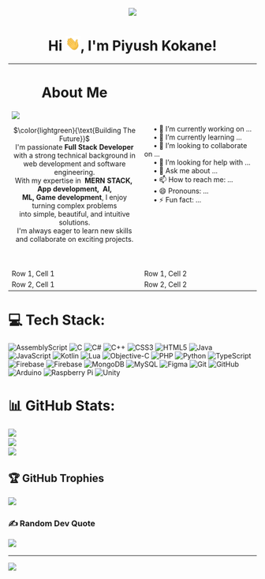 
<p align="center">
  <img src="https://github.com/TheDudeThatCode/TheDudeThatCode/blob/master/Assets/Developer.gif" width="150px"/>
</p>
<h1 align="center">Hi <img src="https://raw.githubusercontent.com/KevinPatel04/KevinPatel04/master/Hi.gif" width="30px">, I'm Piyush Kokane! </h1>

<table border="0">
  <tr>
    <td width="500">
      <h1 align="center">About Me</h1>
      <img align="center" src="https://readme-typing-svg.herokuapp.com?font=Fira+Code&size=18&pause=1000&color=00FF00&center=true&width=500&lines=Welcome+to+my+GitHub!;I+❤️+coding;I+explore+cool+tech+projects;Let's+collaborate!" />
      <p align="center">    
      $\color{lightgreen}{\text{Building The Future}}$<br>
I'm passionate <b>Full Stack Developer</b> with a
strong technical background in web development
and software engineering.<br>
With my expertise in ‎ <b>MERN STACK, ‎ App development, ‎ AI,<br>
ML, Game development</b>, I enjoy turning complex problems<br>
into simple, beautiful, and intuitive solutions.<br>
I'm always eager to learn new skills and collaborate on exciting projects.</p><br><br>
    </td>
    <td width="500">
      ‎ ‎ ‎ ‎ ‎ • 🔭 I’m currently working on ...<br>
      ‎ ‎ ‎ ‎ ‎ • 🌱 I’m currently learning ...<br>
      ‎ ‎ ‎ ‎ ‎ • 👯 I’m looking to collaborate on ...<br>
      ‎ ‎ ‎ ‎ ‎ • 🤔 I’m looking for help with ...<br>
      ‎ ‎ ‎ ‎ ‎ • 💬 Ask me about ...<br>
      ‎ ‎ ‎ ‎ ‎ • 📫 How to reach me: ...<br>
      ‎ ‎ ‎ ‎ ‎ • 😄 Pronouns: ...<br>
      ‎ ‎ ‎ ‎ ‎ • ⚡ Fun fact: ...<br>
    </td>
  </tr>
  <tr>
    <td>Row 1, Cell 1</td>
    <td>Row 1, Cell 2</td>
  </tr>
  <tr>
    <td>Row 2, Cell 1</td>
    <td>Row 2, Cell 2</td>
  </tr>
</table>





# 💻 Tech Stack:
![AssemblyScript](https://img.shields.io/badge/assembly%20script-%23000000.svg?style=for-the-badge&logo=assemblyscript&logoColor=white) ![C](https://img.shields.io/badge/c-%2300599C.svg?style=for-the-badge&logo=c&logoColor=white) ![C#](https://img.shields.io/badge/c%23-%23239120.svg?style=for-the-badge&logo=csharp&logoColor=white) ![C++](https://img.shields.io/badge/c++-%2300599C.svg?style=for-the-badge&logo=c%2B%2B&logoColor=white) ![CSS3](https://img.shields.io/badge/css3-%231572B6.svg?style=for-the-badge&logo=css3&logoColor=white) ![HTML5](https://img.shields.io/badge/html5-%23E34F26.svg?style=for-the-badge&logo=html5&logoColor=white) ![Java](https://img.shields.io/badge/java-%23ED8B00.svg?style=for-the-badge&logo=openjdk&logoColor=white) ![JavaScript](https://img.shields.io/badge/javascript-%23323330.svg?style=for-the-badge&logo=javascript&logoColor=%23F7DF1E) ![Kotlin](https://img.shields.io/badge/kotlin-%237F52FF.svg?style=for-the-badge&logo=kotlin&logoColor=white) ![Lua](https://img.shields.io/badge/lua-%232C2D72.svg?style=for-the-badge&logo=lua&logoColor=white) ![Objective-C](https://img.shields.io/badge/OBJECTIVE--C-%233A95E3.svg?style=for-the-badge&logo=apple&logoColor=white) ![PHP](https://img.shields.io/badge/php-%23777BB4.svg?style=for-the-badge&logo=php&logoColor=white) ![Python](https://img.shields.io/badge/python-3670A0?style=for-the-badge&logo=python&logoColor=ffdd54) ![TypeScript](https://img.shields.io/badge/typescript-%23007ACC.svg?style=for-the-badge&logo=typescript&logoColor=white) ![Firebase](https://img.shields.io/badge/firebase-%23039BE5.svg?style=for-the-badge&logo=firebase) ![Firebase](https://img.shields.io/badge/firebase-a08021?style=for-the-badge&logo=firebase&logoColor=ffcd34) ![MongoDB](https://img.shields.io/badge/MongoDB-%234ea94b.svg?style=for-the-badge&logo=mongodb&logoColor=white) ![MySQL](https://img.shields.io/badge/mysql-4479A1.svg?style=for-the-badge&logo=mysql&logoColor=white) ![Figma](https://img.shields.io/badge/figma-%23F24E1E.svg?style=for-the-badge&logo=figma&logoColor=white) ![Git](https://img.shields.io/badge/git-%23F05033.svg?style=for-the-badge&logo=git&logoColor=white) ![GitHub](https://img.shields.io/badge/github-%23121011.svg?style=for-the-badge&logo=github&logoColor=white) ![Arduino](https://img.shields.io/badge/-Arduino-00979D?style=for-the-badge&logo=Arduino&logoColor=white) ![Raspberry Pi](https://img.shields.io/badge/-Raspberry_Pi-C51A4A?style=for-the-badge&logo=Raspberry-Pi) ![Unity](https://img.shields.io/badge/unity-%23000000.svg?style=for-the-badge&logo=unity&logoColor=white)
# 📊 GitHub Stats:
![](https://github-readme-stats.vercel.app/api?username=piyush-kokane&theme=dark&hide_border=false&include_all_commits=true&count_private=false)<br/>
![](https://nirzak-streak-stats.vercel.app/?user=piyush-kokane&theme=dark&hide_border=false)<br/>
![](https://github-readme-stats.vercel.app/api/top-langs/?username=piyush-kokane&theme=dark&hide_border=false&include_all_commits=true&count_private=false&layout=compact)

## 🏆 GitHub Trophies
![](https://github-profile-trophy.vercel.app/?username=piyush-kokane&theme=radical&no-frame=true&no-bg=true&margin-w=4)

### ✍️ Random Dev Quote
![](https://quotes-github-readme.vercel.app/api?type=horizontal&theme=radical)

---
[![](https://visitcount.itsvg.in/api?id=piyush-kokane&icon=0&color=0)](https://visitcount.itsvg.in)

<!-- Proudly created with GPRM ( https://gprm.itsvg.in ) -->
